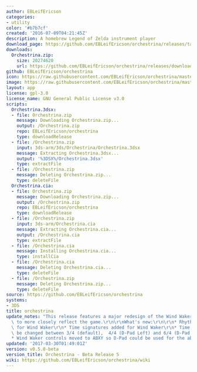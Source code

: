 ```yaml
---
author: EBLeifEricson
categories:
- utility
color: '#b7b7cf'
created: '2016-07-09T04:21:45Z'
description: A homebrew Legend of Zelda instrument player
download_page: https://github.com/EBLeifEricson/orchestrina/releases/tag/v0.5.0-beta
downloads:
  Orchestrina.zip:
    size: 20274620
    url: https://github.com/EBLeifEricson/orchestrina/releases/download/v0.5.0-beta/Orchestrina.zip
github: EBLeifEricson/orchestrina
icon: https://raw.githubusercontent.com/EBLeifEricson/orchestrina/master/meta/icon.png
image: https://raw.githubusercontent.com/EBLeifEricson/orchestrina/master/meta/banner2.png
layout: app
license: gpl-3.0
license_name: GNU General Public License v3.0
scripts:
  Orchestrina.3dsx:
  - file: Orchestrina.zip
    message: Downloading Orchestrina.zip...
    output: /Orchestrina.zip
    repo: EBLeifEricson/orchestrina
    type: downloadRelease
  - file: /Orchestrina.zip
    input: 3ds-arm/3ds/Orchestrina/Orchestrina.3dsx
    message: Extracting Orchestrina.3dsx...
    output: '%3DSX%/Orchestrina.3dsx'
    type: extractFile
  - file: /Orchestrina.zip
    message: Deleting Orchestrina.zip...
    type: deleteFile
  Orchestrina.cia:
  - file: Orchestrina.zip
    message: Downloading Orchestrina.zip...
    output: /Orchestrina.zip
    repo: EBLeifEricson/orchestrina
    type: downloadRelease
  - file: /Orchestrina.zip
    input: 3ds-arm/Orchestrina.cia
    message: Extracting Orchestrina.cia...
    output: /Orchestrina.cia
    type: extractFile
  - file: /Orchestrina.cia
    message: Installing Orchestrina.cia...
    type: installCia
  - file: /Orchestrina.cia
    message: Deleting Orchestrina.cia...
    type: deleteFile
  - file: /Orchestrina.zip
    message: Deleting Orchestrina.zip...
    type: deleteFile
source: https://github.com/EBLeifEricson/orchestrina
systems:
- 3DS
title: orchestrina
update_notes: "This release features a major redesign of the Wind Waker baton in order\
  \ to more closely reflect the game.\r\n\r\nWhat's new:\r\n\r\n* Rhythm meter added\
  \ for Wind Waker\r\n* Time signatures added for Wind Waker\r\n* Time signature can\
  \ be changed between 3/4 (default),  4/4 (D-Pad Left) and 6/4 (D-Pad Right)\r\n\
  * Wind Waker controls moved to ABXY so D-Pad could be used for the above"
updated: '2017-03-30T01:49:01Z'
version: v0.5.0-beta
version_title: Orchestrina - Beta Release 5
wiki: https://github.com/EBLeifEricson/orchestrina/wiki
---
```

